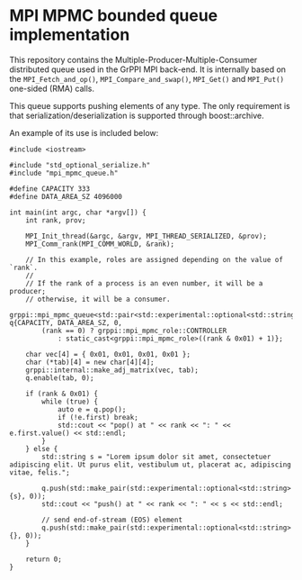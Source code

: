 # MPI MPMC bounded queue implementation
This repository contains the Multiple-Producer-Multiple-Consumer distributed queue used in the GrPPI MPI back-end. It is internally based on the `MPI_Fetch_and_op()`, `MPI_Compare_and_swap()`, `MPI_Get()` and `MPI_Put()` one-sided (RMA) calls.

This queue supports pushing elements of any type. The only requirement is that serialization/deserialization is supported through boost::archive.

An example of its use is included below:
```
#include <iostream>

#include "std_optional_serialize.h"
#include "mpi_mpmc_queue.h"

#define CAPACITY 333
#define DATA_AREA_SZ 4096000

int main(int argc, char *argv[]) {
	int rank, prov;

	MPI_Init_thread(&argc, &argv, MPI_THREAD_SERIALIZED, &prov);
	MPI_Comm_rank(MPI_COMM_WORLD, &rank);

	// In this example, roles are assigned depending on the value of `rank`.
	//
	// If the rank of a process is an even number, it will be a producer;
	// otherwise, it will be a consumer.
	grppi::mpi_mpmc_queue<std::pair<std::experimental::optional<std::string>,long>> q{CAPACITY, DATA_AREA_SZ, 0,
		(rank == 0) ? grppi::mpi_mpmc_role::CONTROLLER 
			: static_cast<grppi::mpi_mpmc_role>((rank & 0x01) + 1)};

	char vec[4] = { 0x01, 0x01, 0x01, 0x01 };
	char (*tab)[4] = new char[4][4];
	grppi::internal::make_adj_matrix(vec, tab);
	q.enable(tab, 0);

	if (rank & 0x01) {
		while (true) {
			auto e = q.pop();
			if (!e.first) break;
			std::cout << "pop() at " << rank << ": " << e.first.value() << std::endl;
		}
	} else {
		std::string s = "Lorem ipsum dolor sit amet, consectetuer adipiscing elit. Ut purus elit, vestibulum ut, placerat ac, adipiscing vitae, felis.";

		q.push(std::make_pair(std::experimental::optional<std::string>{s}, 0));
		std::cout << "push() at " << rank << ": " << s << std::endl;

		// send end-of-stream (EOS) element
		q.push(std::make_pair(std::experimental::optional<std::string>{}, 0));
	}

	return 0;
}
```

